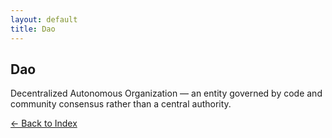 ```yaml
---
layout: default
title: Dao
---
```

## Dao

Decentralized Autonomous Organization — an entity governed by code and community consensus rather than a central authority.

[← Back to Index](/)
